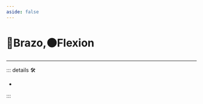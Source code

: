 ```yaml
---
aside: false
---
```

# 🔷Brazo,🟠Flexion

---

<!-- =================================================== -->
<!-- =================================================== -->
<!-- =================================================== -->
<!-- =================================================== -->
<!-- =================================================== -->
::: details 🛠

-

:::
